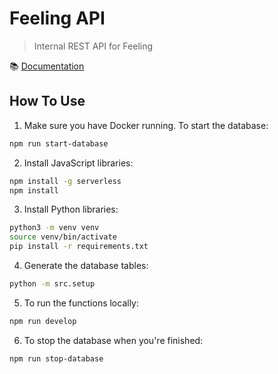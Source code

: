 # Feeling API

> Internal REST API for Feeling

📚 [Documentation](docs/main.md)

## How To Use

1. Make sure you have Docker running. To start the database:

```bash
npm run start-database
```

2. Install JavaScript libraries:

```bash
npm install -g serverless
npm install
```

3. Install Python libraries:

```bash
python3 -m venv venv
source venv/bin/activate
pip install -r requirements.txt
```

4. Generate the database tables:

```bash
python -m src.setup
```

5. To run the functions locally:

```bash
npm run develop
```

6. To stop the database when you're finished:

```bash
npm run stop-database
```
